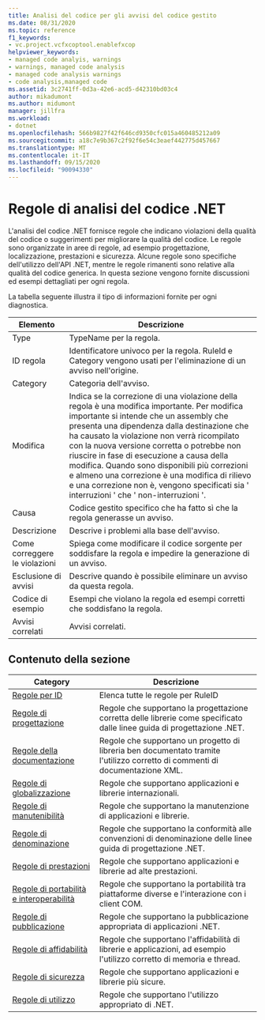 ```yaml
---
title: Analisi del codice per gli avvisi del codice gestito
ms.date: 08/31/2020
ms.topic: reference
f1_keywords:
- vc.project.vcfxcoptool.enablefxcop
helpviewer_keywords:
- managed code analyis, warnings
- warnings, managed code analysis
- managed code analysis warnings
- code analysis,managed code
ms.assetid: 3c2741ff-0d3a-42e6-acd5-d42310bd03c4
author: mikadumont
ms.author: midumont
manager: jillfra
ms.workload:
- dotnet
ms.openlocfilehash: 566b9827f42f646cd9350cfc015a460485212a09
ms.sourcegitcommit: a18c7e9b367c2f92f6e54c3eaef442775d457667
ms.translationtype: MT
ms.contentlocale: it-IT
ms.lasthandoff: 09/15/2020
ms.locfileid: "90094330"
---
```

# <a name="net-code-analysis-rules"></a>Regole di analisi del codice .NET
L'analisi del codice .NET fornisce regole che indicano violazioni della qualità del codice o suggerimenti per migliorare la qualità del codice. Le regole sono organizzate in aree di regole, ad esempio progettazione, localizzazione, prestazioni e sicurezza. Alcune regole sono specifiche dell'utilizzo dell'API .NET, mentre le regole rimanenti sono relative alla qualità del codice generica. In questa sezione vengono fornite discussioni ed esempi dettagliati per ogni regola.

 La tabella seguente illustra il tipo di informazioni fornite per ogni diagnostica.

|Elemento|Descrizione|
|----------|-----------------|
|Type|TypeName per la regola.|
|ID regola|Identificatore univoco per la regola. RuleId e Category vengono usati per l'eliminazione di un avviso nell'origine.|
|Category|Categoria dell'avviso.|
|Modifica|Indica se la correzione di una violazione della regola è una modifica importante. Per modifica importante si intende che un assembly che presenta una dipendenza dalla destinazione che ha causato la violazione non verrà ricompilato con la nuova versione corretta o potrebbe non riuscire in fase di esecuzione a causa della modifica. Quando sono disponibili più correzioni e almeno una correzione è una modifica di rilievo e una correzione non è, vengono specificati sia ' interruzioni ' che ' non-interruzioni '.|
|Causa|Codice gestito specifico che ha fatto sì che la regola generasse un avviso.|
|Descrizione|Descrive i problemi alla base dell'avviso.|
|Come correggere le violazioni|Spiega come modificare il codice sorgente per soddisfare la regola e impedire la generazione di un avviso.|
|Esclusione di avvisi|Descrive quando è possibile eliminare un avviso da questa regola.|
|Codice di esempio|Esempi che violano la regola ed esempi corretti che soddisfano la regola.|
|Avvisi correlati|Avvisi correlati.|

## <a name="in-this-section"></a>Contenuto della sezione

|Category|Descrizione|
|-|-|
|[Regole per ID](../code-quality/code-analysis-warnings-for-managed-code-by-checkid.md)|Elenca tutte le regole per RuleID|
|[Regole di progettazione](../code-quality/design-warnings.md)|Regole che supportano la progettazione corretta delle librerie come specificato dalle linee guida di progettazione .NET.|
|[Regole della documentazione](../code-quality/documentation-warnings.md)|Regole che supportano un progetto di libreria ben documentato tramite l'utilizzo corretto di commenti di documentazione XML.|
|[Regole di globalizzazione](../code-quality/globalization-warnings.md)|Regole che supportano applicazioni e librerie internazionali.|
|[Regole di manutenibilità](../code-quality/maintainability-warnings.md)|Regole che supportano la manutenzione di applicazioni e librerie.|
|[Regole di denominazione](../code-quality/naming-warnings.md)|Regole che supportano la conformità alle convenzioni di denominazione delle linee guida di progettazione .NET.|
|[Regole di prestazioni](../code-quality/performance-warnings.md)|Regole che supportano applicazioni e librerie ad alte prestazioni.|
|[Regole di portabilità e interoperabilità](../code-quality/interoperability-warnings.md)|Regole che supportano la portabilità tra piattaforme diverse e l'interazione con i client COM.|
|[Regole di pubblicazione](../code-quality/publish-warnings.md)|Regole che supportano la pubblicazione appropriata di applicazioni .NET.|
|[Regole di affidabilità](../code-quality/reliability-warnings.md)|Regole che supportano l'affidabilità di librerie e applicazioni, ad esempio l'utilizzo corretto di memoria e thread.|
|[Regole di sicurezza](../code-quality/security-warnings.md)|Regole che supportano applicazioni e librerie più sicure.|
|[Regole di utilizzo](../code-quality/usage-warnings.md)|Regole che supportano l'utilizzo appropriato di .NET.|

